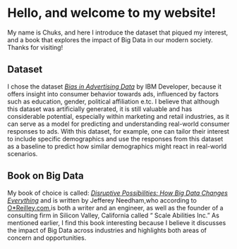 # Hello, and welcome to my website!
My name is Chuks, and here I introduce the dataset that piqued my interest, and a book that explores the impact of Big Data in our modern society.
Thanks for visiting!
## Dataset
I chose the dataset [_Bias in Advertising Data_](https://developer.ibm.com/exchanges/data/all/bias-in-advertising/) by IBM Developer, because it offers insight into consumer behavior towards ads, influenced by factors such as education, gender, political affiliation e.tc.
I believe that although this dataset was artificially generated, it is still valuable and has considerable potential, especially within marketing and retail industries, as it can serve as a model for predicting and understanding real-world consumer responses to ads.
With this dataset, for example, one can tailor their interest to include specific demographics and use the responses from this dataset as a baseline to predict how similar demographics might react in real-world scenarios.
## Book on Big Data
My book of choice is called: [_Disruptive Possibilities: How Big Data Changes Everything_]( https://www.amazon.com/Disruptive-Possibilities-Data-Changes-Everything-ebook/dp/B00CLH387W) and is written by Jefferey Needham,who according to [O*Reilley.com]( https://www.oreilly.com/people/jeffrey-needham/),is both a writer and an engineer, as well as the founder of a consulting firm in Silicon Valley, California called “ Scale Abilities Inc.”
As mentioned earlier, I find this book interesting because I believe it discusses the impact of Big Data across industries and highlights both areas of concern and opportunities.
